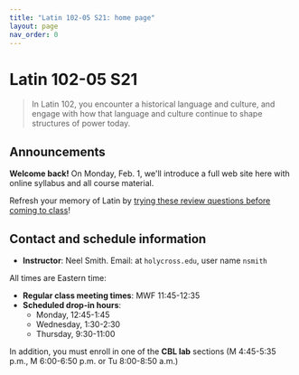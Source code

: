 ```yaml
---
title: "Latin 102-05 S21: home page"
layout: page
nav_order: 0
---
```


# Latin 102-05 S21

> In Latin 102, you encounter a historical language and culture, and engage with how that language and culture continue to shape structures of power today.

## Announcements

**Welcome back!**  On Monday, Feb. 1, we'll introduce a full web site here with online syllabus and all course material.

Refresh your memory of Latin by [trying these review questions before coming to class](assignments/welcomeback/)!

## Contact and schedule information

- **Instructor**: Neel Smith.  Email: at `holycross.edu`, user name `nsmith`

All times are Eastern time:


- **Regular class meeting times**:   MWF 11:45-12:35
- **Scheduled drop-in hours**: 
    - Monday, 12:45-1:45
    - Wednesday, 1:30-2:30
    - Thursday, 9:30-11:00


In addition, you must enroll in one of the **CBL lab** sections (M 4:45-5:35 p.m., M 6:00-6:50 p.m. or Tu 8:00-8:50 a.m.)

